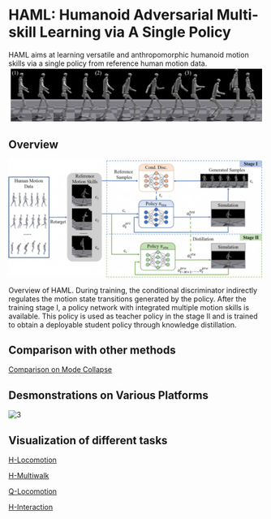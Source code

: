 # HAML: Humanoid Adversarial Multi-skill Learning via A Single Policy
HAML aims at learning versatile and anthropomorphic humanoid motion skills via a single policy from reference human motion data.
![1](./images/poster.png)


## Overview

![2](./images/framework_corl.png)

Overview of HAML. During training, the conditional discriminator indirectly regulates the motion state transitions generated by the policy. After the training stage I, a policy network with integrated multiple motion skills is available. This policy is used as teacher policy in the stage II and is trained to obtain a deployable student policy through knowledge distillation.

## Comparison with other methods
[Comparison on Mode Collapse](https://www.youtube.com/embed/HYGar8W2-is?autoplay=1&vq=hd1080)

## Desmonstrations on Various Platforms
![3](./images/demo.png)

## Visualization of different tasks
[H-Locomotion](https://www.youtube.com/embed/R9PvCrNR4i8?autoplay=1&vq=hd1080)

[H-Multiwalk](https://www.youtube.com/embed/FYt_6veKqSk?autoplay=1&vq=hd1080)

[Q-Locomotion](https://www.youtube.com/embed/pDW9RemLs1c?autoplay=1&vq=hd1080)

[H-Interaction](https://www.youtube.com/embed/L6fuWg8MHTY?autoplay=1&vq=hd1080)

<style>
img[alt="1"]{
width:500px;
}
  
img[alt="2"]{
width:500px;
}

img[alt="3"]{
width:500px;
}

